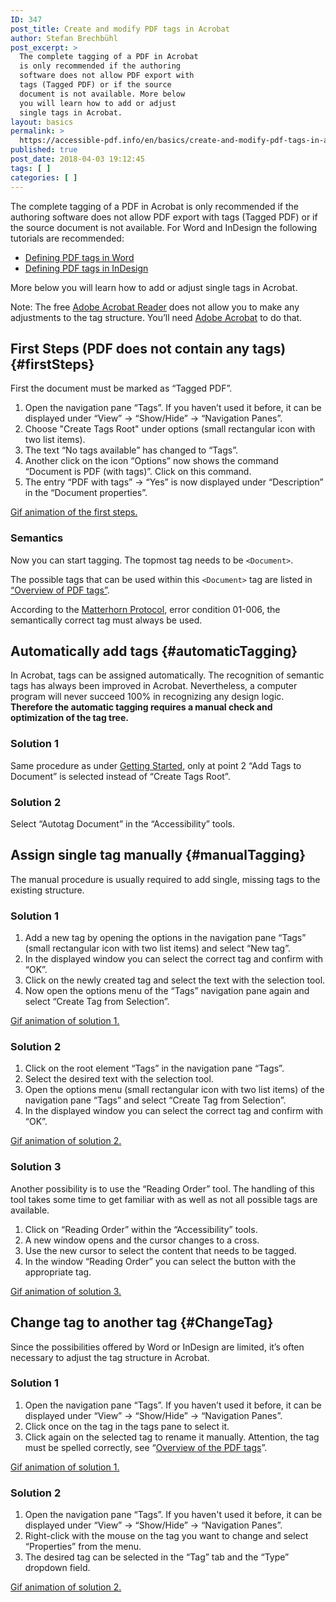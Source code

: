 ```yaml
---
ID: 347
post_title: Create and modify PDF tags in Acrobat
author: Stefan Brechbühl
post_excerpt: >
  The complete tagging of a PDF in Acrobat
  is only recommended if the authoring
  software does not allow PDF export with
  tags (Tagged PDF) or if the source
  document is not available. More below
  you will learn how to add or adjust
  single tags in Acrobat.
layout: basics
permalink: >
  https://accessible-pdf.info/en/basics/create-and-modify-pdf-tags-in-acrobat/
published: true
post_date: 2018-04-03 19:12:45
tags: [ ]
categories: [ ]
---
```

The complete tagging of a PDF in Acrobat is only recommended if the authoring software does not allow PDF export with tags (Tagged PDF) or if the source document is not available. For Word and InDesign the following tutorials are recommended:

*   [Defining PDF tags in Word][1]
*   [Defining PDF tags in InDesign][2]

More below you will learn how to add or adjust single tags in Acrobat.

Note: The free [Adobe Acrobat Reader][3] does not allow you to make any adjustments to the tag structure. You’ll need [Adobe Acrobat][4] to do that.

## First Steps (PDF does not contain any tags) {#firstSteps}

First the document must be marked as “Tagged PDF”.

1.  Open the navigation pane “Tags”. If you haven’t used it before, it can be displayed under “View” → “Show/Hide” → “Navigation Panes”.
2.  Choose "Create Tags Root" under options (small rectangular icon with two list items).
3.  The text “No tags available” has changed to “Tags”.
4.  Another click on the icon “Options” now shows the command “Document is PDF (with tags)”. Click on this command.
5.  The entry “PDF with tags” → “Yes” is now displayed under “Description” in the “Document properties”.

[Gif animation of the first steps.][5]

### Semantics

Now you can start tagging. The topmost tag needs to be `<Document>`.

The possible tags that can be used within this `<Document>` tag are listed in [“Overview of PDF tags”][6].

According to the [Matterhorn Protocol][7], error condition 01-006, the semantically correct tag must always be used.

## Automatically add tags {#automaticTagging}

In Acrobat, tags can be assigned automatically. The recognition of semantic tags has always been improved in Acrobat. Nevertheless, a computer program will never succeed 100% in recognizing any design logic. **Therefore the automatic tagging requires a manual check and optimization of the tag tree.**

### Solution 1

Same procedure as under [Getting Started][8], only at point 2 “Add Tags to Document” is selected instead of “Create Tags Root”.

### Solution 2

Select “Autotag Document” in the “Accessibility” tools.

## Assign single tag manually {#manualTagging}

The manual procedure is usually required to add single, missing tags to the existing structure.

### Solution 1

1.  Add a new tag by opening the options in the navigation pane “Tags” (small rectangular icon with two list items) and select “New tag”. 
2.  In the displayed window you can select the correct tag and confirm with “OK”. 
3.  Click on the newly created tag and select the text with the selection tool.
4.  Now open the options menu of the “Tags” navigation pane again and select “Create Tag from Selection”.

[Gif animation of solution 1.][9]

### Solution 2

1.  Click on the root element “Tags” in the navigation pane “Tags”.
2.  Select the desired text with the selection tool.
3.  Open the options menu (small rectangular icon with two list items) of the navigation pane “Tags” and select “Create Tag from Selection”.
4.  In the displayed window you can select the correct tag and confirm with “OK”.

[Gif animation of solution 2.][10]

### Solution 3

Another possibility is to use the “Reading Order” tool. The handling of this tool takes some time to get familiar with as well as not all possible tags are available.

1.  Click on “Reading Order” within the “Accessibility” tools.
2.  A new window opens and the cursor changes to a cross.
3.  Use the new cursor to select the content that needs to be tagged. 
4.  In the window “Reading Order” you can select the button with the appropriate tag.

[Gif animation of solution 3.][11]

## Change tag to another tag {#ChangeTag}

Since the possibilities offered by Word or InDesign are limited, it’s often necessary to adjust the tag structure in Acrobat.

### Solution 1

1.  Open the navigation pane “Tags”. If you haven’t used it before, it can be displayed under “View” → “Show/Hide” → “Navigation Panes”.
2.  Click once on the tag in the tags pane to select it.
3.  Click again on the selected tag to rename it manually. Attention, the tag must be spelled correctly, see “[Overview of the PDF tags][6]”.

[Gif animation of solution 1.][12]

### Solution 2

1.  Open the navigation pane “Tags”. If you haven't used it before, it can be displayed under “View” → “Show/Hide” → “Navigation Panes”.
2.  Right-click with the mouse on the tag you want to change and select “Properties” from the menu.
3.  The desired tag can be selected in the “Tag” tab and the “Type” dropdown field.

[Gif animation of solution 2.][13]

 [1]: https://accessible-pdf.info/en/basics/defining-pdf-tags-in-word/
 [2]: https://accessible-pdf.info/en/basics/defining-pdf-tags-in-indesign/
 [3]: https://get.adobe.com/reader/
 [4]: https://acrobat.adobe.com/uk/en/acrobat.html
 [5]: https://accessible-pdf.info/wp/wp-content/uploads/acrobat_tagging_first_steps.gif
 [6]: https://accessible-pdf.info/en/basics/overview-of-the-pdf-tags/
 [7]: https://accessible-pdf.info/en/glossary/#matterhorn
 [8]: #firstSteps
 [9]: https://accessible-pdf.info/wp/wp-content/uploads/acrobat_manual_tagging1.gif
 [10]: https://accessible-pdf.info/wp/wp-content/uploads/acrobat_manual_tagging2.gif
 [11]: https://accessible-pdf.info/wp/wp-content/uploads/acrobat_manual_tagging3.gif
 [12]: https://accessible-pdf.info/wp/wp-content/uploads/acrobat_rename_tag.gif
 [13]: https://accessible-pdf.info/wp/wp-content/uploads/acrobat_rename_tag2_en.gif